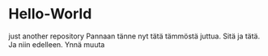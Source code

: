# Hello-World
just another repository
Pannaan tänne nyt tätä tämmöstä juttua.
Sitä ja tätä.
Ja niin edelleen.
Ynnä muuta

